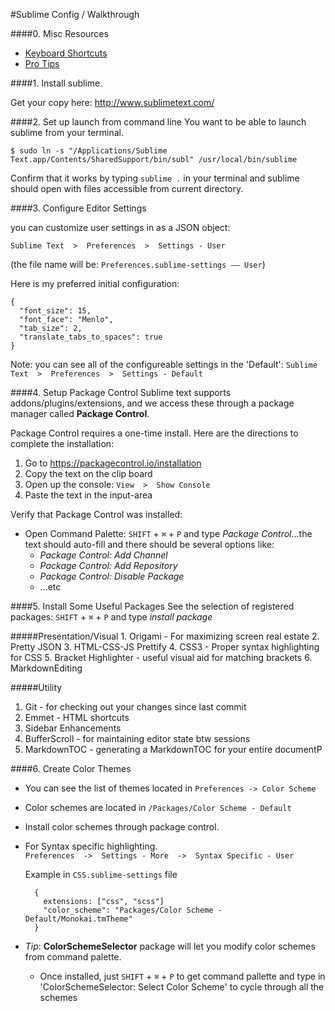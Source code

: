 #Sublime Config / Walkthrough


####0. Misc Resources
 - [Keyboard Shortcuts](./keyboard-shortcuts.md)
 - [Pro Tips](./protips.md)

####1. Install sublime.

  Get your copy here: http://www.sublimetext.com/

####2. Set up launch from command line
  You want to be able to launch sublime from your terminal.

  ```
  $ sudo ln -s "/Applications/Sublime Text.app/Contents/SharedSupport/bin/subl" /usr/local/bin/sublime
  ```

  Confirm that it works by typing `sublime .` in your terminal and sublime should open with files accessible from current directory.

####3. Configure Editor Settings

  you can customize user settings in as a JSON object:

  `Sublime Text  >  Preferences  >  Settings - User`

  (the file name will be: `Preferences.sublime-settings –– User`)


  Here is my preferred initial configuration:
  ```
  {
    "font_size": 15,
    "font_face": "Menlo",
    "tab_size": 2,
    "translate_tabs_to_spaces": true
  }

  ```

  Note: you can see all of the configureable settings in the 'Default':
  `Sublime Text  >  Preferences  >  Settings - Default`

####4. Setup Package Control
  Sublime text supports addons/plugins/extensions, and we access these through a package manager called **Package Control**.

  Package Control requires a one-time install. Here are the directions to complete the installation:

  1. Go to https://packagecontrol.io/installation
  2. Copy the text on the clip board
  3. Open up the console: `View  >  Show Console`
  4. Paste the text in the input-area
    
  Verify that Package Control was installed:
  - Open Command Palette:  `SHIFT` + `⌘` + `P` and type *Package Control*...the text should auto-fill and there should be several options like:
    - *Package Control: Add Channel*
    - *Package Control: Add Repository*
    - *Package Control: Disable Package*
    - ...etc

####5. Install Some Useful Packages
  See the selection of registered packages: `SHIFT` + `⌘` + `P`  and type *install package*
  
  #####Presentation/Visual
    1. Origami  -  For maximizing screen real estate
    2. Pretty JSON
    3. HTML-CSS-JS Prettify
    4. CSS3 - Proper syntax highlighting for CSS
    5. Bracket Highlighter - useful visual aid for matching brackets
    6. MarkdownEditing
   
  #####Utility
  1. Git - for checking out your changes since last commit
  2. Emmet - HTML shortcuts
  3. Sidebar Enhancements
  4. BufferScroll - for maintaining editor state btw sessions
  5. MarkdownTOC - generating a MarkdownTOC for your entire documentP

####6. Create Color Themes
  - You can see the list of themes located in  `Preferences -> Color Scheme`
    
  - Color schemes are located in `/Packages/Color Scheme - Default`  
  
  - Install color schemes through package control.
  
  - For Syntax specific highlighting.  
    `Preferences  ->  Settings - More  ->  Syntax Specific - User`
      
    Example in `CSS.sublime-settings` file
    ```
      {
        extensions: ["css", "scss"]
        "color_scheme": "Packages/Color Scheme - Default/Monokai.tmTheme"
      }
    ```

  - *Tip*: **ColorSchemeSelector** package will let you modify color schemes from command palette.
    - Once installed, just `SHIFT` + `⌘` + `P` to get command pallette and type in 'ColorSchemeSelector: Select Color Scheme' to cycle through all the schemes
  

